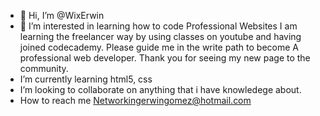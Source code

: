 - 👋 Hi, I’m @WixErwin
- 👀 I’m interested in learning how to code Professional Websites I am learning the freelancer way by using classes on youtube and having joined codecademy. Please guide me in the write path to become 
A professional web developer. Thank you for seeing my new page to the community.
-  I’m currently learning html5, css
-  I’m looking to collaborate on anything that i have knowledege about.
-  How to reach me Networkingerwingomez@hotmail.com

<!---
WixErwin/WixErwin is a ✨ special ✨ repository because its `README.md` (this file) appears on your GitHub profile.
You can click the Preview link to take a look at your changes.
--->

